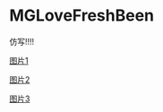 # MGLoveFreshBeen
仿写!!!!

[图片1](http://www.gif5.net/93036a17-8af3-4f25-acd6-039d3a1b3e62)

[图片2](http://www.gif5.net/409543ef-be9c-4269-af3f-3abea152549d)

[图片3]((http://www.gif5.net/0a7ee476-1e3b-4f71-8f60-1faea36ac923))


